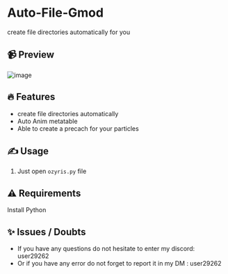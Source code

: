 # Auto-File-Gmod
create file directories automatically for you

## 📹 Preview
![image](https://github.com/OzyrisDev/Auto-File-Gmod/assets/168485696/4d0400a4-edd7-4d6c-bcd3-d362d2d0e254)


## 🔥 Features
- create file directories automatically 
- Auto Anim metatable
- Able to create a precach for your particles

## ✍️ Usage
1. Just open  `ozyris.py` file 

## ⚠️ Requirements
Install Python

## ✨ Issues / Doubts

- If you have any questions do not hesitate to enter my discord: user29262
- Or if you have any error do not forget to report it in my DM : user29262
